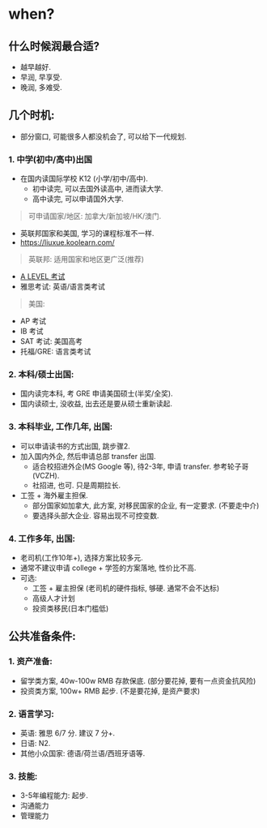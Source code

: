 
# when?


## 什么时候润最合适?

- 越早越好. 
- 早润, 早享受. 
- 晚润, 多难受.


## 几个时机: 

- 部分窗口, 可能很多人都没机会了, 可以给下一代规划.


### 1. 中学(初中/高中)出国


- 在国内读国际学校 K12 (小学/初中/高中).
    - 初中读完, 可以去国外读高中, 进而读大学.
    - 高中读完, 可以申请国外大学.

> 可申请国家/地区: 加拿大/新加坡/HK/澳门.

- 英联邦国家和美国, 学习的课程标准不一样. 
- https://liuxue.koolearn.com/

> 英联邦: 适用国家和地区更广泛(推荐)

- [A LEVEL 考试](https://zh.wikipedia.org/wiki/%E6%99%AE%E9%80%9A%E6%95%99%E8%82%B2%E9%AB%98%E7%BA%A7%E7%A8%8B%E5%BA%A6%E8%AF%81%E4%B9%A6)
- 雅思考试: 英语/语言类考试


> 美国: 

- AP 考试
- IB 考试
- SAT 考试: 美国高考
- 托福/GRE: 语言类考试






### 2. 本科/硕士出国:

- 国内读完本科, 考 GRE 申请美国硕士(半奖/全奖).
- 国内读硕士, 没收益, 出去还是要从硕士重新读起.


### 3. 本科毕业, 工作几年, 出国: 

- 可以申请读书的方式出国, 跳步骤2.
- 加入国内外企, 然后申请总部 transfer 出国.
    - 适合校招进外企(MS Google 等), 待2-3年, 申请 transfer. 参考轮子哥(VCZH).
    - 社招进, 也可. 只是周期拉长.
- 工签 + 海外雇主担保.
    - 部分国家如加拿大, 此方案, 对移民国家的企业, 有一定要求. (不要走中介)
    - 要选择头部大企业. 容易出现不可控变数.


### 4. 工作多年, 出国: 

- 老司机(工作10年+), 选择方案比较多元. 
- 通常不建议申请 college + 学签的方案落地, 性价比不高. 
- 可选: 
    - 工签 + 雇主担保 (老司机的硬件指标, 够硬. 通常不会不达标)
    - 高级人才计划
    - 投资类移民(日本门槛低)


## 公共准备条件: 


### 1. 资产准备: 

- 留学类方案, 40w-100w RMB 存款保底. (部分要花掉, 要有一点资金抗风险)
- 投资类方案, 100w+ RMB 起步. (不是要花掉, 是资产要求)


### 2. 语言学习: 

- 英语: 雅思 6/7 分. 建议 7 分+.
- 日语: N2.
- 其他小众国家: 德语/荷兰语/西班牙语等.


### 3. 技能:

- 3-5年编程能力: 起步.
- 沟通能力
- 管理能力









